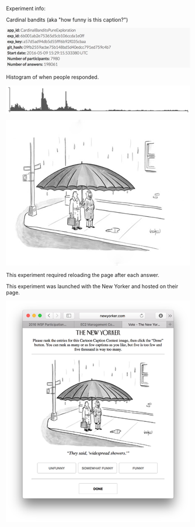 Experiment info:

Cardinal bandits (aka "how funny is this caption?")

![](info.png)

Histogram of when people responded.

![](histogram.png)

![](521.jpg)

This experiment required reloading the page after each answer.

This experiment was launched with the New Yorker and hosted on their page.

![](example_query.png)
